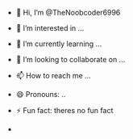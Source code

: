 - 👋 Hi, I’m @TheNoobcoder6996
- 👀 I’m interested in ...
- 🌱 I’m currently learning ...
- 💞️ I’m looking to collaborate on ...
- 📫 How to reach me ...
- 😄 Pronouns: ..

- ⚡ Fun fact: theres no fun fact
- 

<!---
TheNoobcoder6996/TheNoobcoder6996 is a ✨ special ✨ repository because its `README.md` (this file) appears on your GitHub profile.
You can click the Preview link to take a look at your changes.
--->
